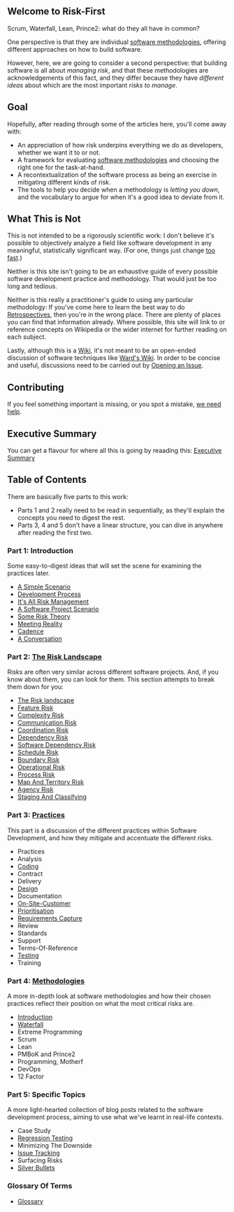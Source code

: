 ## Welcome to Risk-First

<div class="tweet">
Scrum, Waterfall, Lean, Prince2:  what do they all have in common?  
</div>

One perspective is that they are individual [software methodologies](https://en.wikipedia.org/wiki/Software_development_process#Methodologies), offering different approaches on how to build software.

However, here, we are going to consider a second perspective:  that building software is all about _managing risk_, and that these methodologies are acknowledgements of this fact, and they differ because they have _different ideas_ about which are the most important _risks to manage_.

## Goal

Hopefully, after reading through some of the articles here, you'll come away with:

- An appreciation of how risk underpins everything we do as developers, whether we want it to or not.
- A framework for evaluating [software methodologies](https://en.wikipedia.org/wiki/Software_development_process#Methodologies) and choosing the right one for the task-at-hand.
- A recontextualization of the software process as being an exercise in mitigating different kinds of risk.
- The tools to help you decide when a methodology is _letting you down_, and the vocabulary to argue for when it's a good idea to deviate from it.

## What This is Not

This is not intended to be a rigorously scientific work: I don't believe it's possible to objectively analyze a field like software development in any meaningful, statistically significant way.  (For one, things just change [too fast](Silver-Bullets).) 

Neither is this site isn't going to be an exhaustive guide of every possible software development practice and methodology.  That would just be too long and tedious.  

Neither is this really a practitioner's guide to using any particular methodology:  If you've come here to learn the best way to do [Retrospectives](Review), then you're in the wrong place.  There are plenty of places you can find that information already.  Where possible, this site will link to or reference concepts on Wikipedia or the wider internet for further reading on each subject.

Lastly, although this is a [Wiki](https://en.wikipedia.org/wiki/Wiki), it's not meant to be an open-ended discussion of software techniques like [Ward's Wiki](http://wiki.c2.com).  In order to be concise and useful, discussions need to be carried out by [Opening an Issue](https://github.com/risk-first/website/issues).

## Contributing

If you feel something important is missing, or you spot a mistake, [we need help](Contributing).

## Executive Summary

You can get a flavour for where all this is going by reaading this:  [Executive Summary](Executive-Summary)

## Table of Contents

There are basically five parts to this work:  
 - Parts 1 and 2 really need to be read in sequentially, as they'll explain the concepts you need to digest the rest.  
 - Parts 3, 4 and 5 don't have a linear structure, you can dive in anywhere after reading the first two.

### Part 1: Introduction

Some easy-to-digest ideas that will set the scene for examining the practices later.

 - [A Simple Scenario](A-Simple-Scenario)
 - [Development Process](Development-Process)
 - [It's All Risk Management](All-Risk-Management)
 - [A Software Project Scenario](Software-Project-Scenario)
 - [Some Risk Theory](Risk-Theory)
 - [Meeting Reality](Meeting-Reality)
 - [Cadence](Cadence)
 - [A Conversation](A-Conversation)
 
### Part 2: [The Risk Landscape](Risk-Landscape)

Risks are often very similar across different software projects.   And, if you know about them, you can look for them.  This section attempts to break them down for you:

 - [The Risk landscape](Risk-Landscape)
 - [Feature Risk](Feature-Risk)
 - [Complexity Risk](Complexity-Risk)
 - [Communication Risk](Communication-Risk)
 - [Coordination Risk](Coordination-Risk)
 - [Dependency Risk](Dependency-Risk)
 - [Software Dependency Risk](Software-Dependency-Risk)
 - [Schedule Risk](Schedule-Risk)
 - [Boundary Risk](Boundary-Risk)
 - [Operational Risk](Operational-Risk)
 - [Process Risk](Process-Risk)
 - [Map And Territory Risk](Map-And-Territory-Risk)
 - [Agency Risk](Agency-Risk) 
 - [Staging And Classifying](Staging-And-Classifying)
 
### Part 3: [Practices](Practices)

This part is a discussion of the different practices within Software Development, and how they mitigate and accentuate the different risks.

 - Practices
 - Analysis
 - [Coding](Coding)
 - Contract
 - Delivery
 - [Design](Design)
 - Documentation
 - [On-Site-Customer](On-Site-Customer)
 - [Prioritisation](Prioritisation)
 - [Requirements Capture](Requirements-Capture)
 - Review
 - Standards
 - Support
 - Terms-Of-Reference
 - [Testing](Testing)
 - Training
 
### Part 4: [Methodologies](Methodologies)

A more in-depth look at software methodologies and how their chosen practices reflect their position on what the most critical risks are. 

 - [Introduction](Methodologies)
 - [Waterfall](Waterfall)
 - Extreme Programming
 - Scrum
 - Lean
 - PMBoK and Prince2
 - Programming, Motherf
 - DevOps
 - 12 Factor
 
### Part 5: Specific Topics

A more light-hearted collection of blog posts related to the software development process, aiming to use what we've learnt in real-life contexts.

 - Case Study
 - [Regression Testing](Regression-Testing)
 - Minimizing The Downside
 - [Issue Tracking](Issue-Tracking)
 - Surfacing Risks
 - [Silver Bullets](Silver-Bullets)

### Glossary Of Terms

 - [Glossary](Glossary)
  


